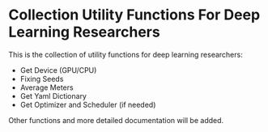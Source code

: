 # Collection Utility Functions For Deep Learning Researchers

This is the collection of utility functions for deep learning researchers:
* Get Device (GPU/CPU)
* Fixing Seeds
* Average Meters
* Get Yaml Dictionary
* Get Optimizer and Scheduler (if needed)

Other functions and more detailed documentation will be added.
